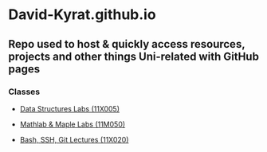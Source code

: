 # David-Kyrat.github.io

## Repo used to host & quickly access resources, projects and other things Uni-related with GitHub pages ##

### Classes ###
  
  - [Data Structures Labs (11X005)](https://github.com/David-Kyrat/StD-TPs)
  
  - [Mathlab & Maple Labs (11M050)](https://github.com/David-Kyrat/Maths-Labs-11M050)

  - [Bash, SSH, Git Lectures (11X020)](https://github.com/David-Kyrat/FBI-Notes)
